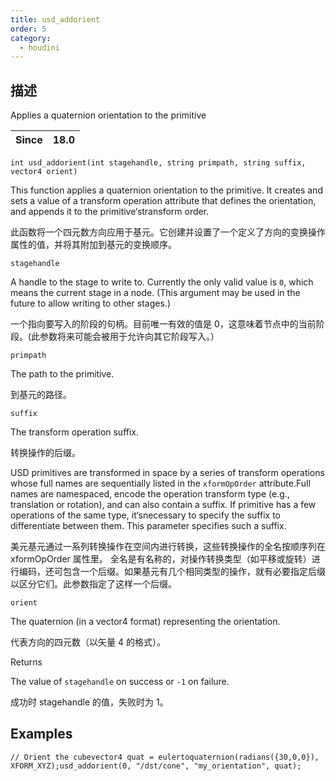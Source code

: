 ```yaml
---
title: usd_addorient
order: 5
category:
  - houdini
---
```

    
## 描述

Applies a quaternion orientation to the primitive

| Since | 18.0 |
| ----- | ---- |

`int usd_addorient(int stagehandle, string primpath, string suffix, vector4 orient)`

This function applies a quaternion orientation to the primitive. It creates
and sets a value of a transform operation attribute that defines the
orientation, and appends it to the primitive‘stransform order.

此函数将一个四元数方向应用于基元。它创建并设置了一个定义了方向的变换操作属性的值，并将其附加到基元的变换顺序。

`stagehandle`

A handle to the stage to write to. Currently the only valid value is `0`,
which means the current stage in a node. (This argument may be used in the
future to allow writing to other stages.)

一个指向要写入的阶段的句柄。目前唯一有效的值是 0，这意味着节点中的当前阶段。(此参数将来可能会被用于允许向其它阶段写入。）

`primpath`

The path to the primitive.

到基元的路径。

`suffix`

The transform operation suffix.

转换操作的后缀。

USD primitives are transformed in space by a series of transform operations
whose full names are sequentially listed in the `xformOpOrder` attribute.Full
names are namespaced, encode the operation transform type (e.g., translation
or rotation), and can also contain a suffix. If primitive has a few operations
of the same type, it‘snecessary to specify the suffix to differentiate
between them. This parameter specifies such a suffix.

美元基元通过一系列转换操作在空间内进行转换，这些转换操作的全名按顺序列在 xformOpOrder 属性里。
全名是有名称的，对操作转换类型（如平移或旋转）进行编码，还可包含一个后缀。如果基元有几个相同类型的操作，就有必要指定后缀以区分它们。此参数指定了这样一个后缀。

`orient`

The quaternion (in a vector4 format) representing the orientation.

代表方向的四元数（以矢量 4 的格式）。

Returns

The value of `stagehandle` on success or `-1` on failure.

成功时 stagehandle 的值，失败时为 1。

## Examples

    // Orient the cubevector4 quat = eulertoquaternion(radians({30,0,0}), XFORM_XYZ);usd_addorient(0, "/dst/cone", "my_orientation", quat);
